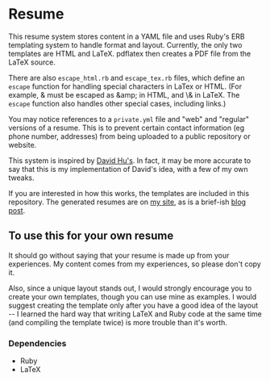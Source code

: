 Resume
======

This resume system stores content in a YAML file and uses Ruby's ERB templating system to handle format and layout. Currently, the only two templates are HTML and LaTeX. pdflatex then creates a PDF file from the LaTeX source.

There are also `escape_html.rb` and `escape_tex.rb` files, which define an `escape` function for handling special characters in LaTex or HTML. (For example, & must be escaped as \&amp; in HTML, and \\& in LaTeX. The `escape` function also handles other special cases, including links.)

You may notice references to a `private.yml` file and "web" and "regular" versions of a resume. This is to prevent certain contact information (eg phone number, addresses) from being uploaded to a public repository or website.

This system is inspired by [David Hu's][]. In fact, it may be more accurate to say that this is my implementation of David's idea, with a few of my own tweaks.

If you are interested in how this works, the templates are included in this repository. The generated resumes are on [my site][], as is a brief-ish [blog post][].

[David Hu's]: https://github.com/divad12/resume
[my site]: http://mhyee.com/resume.html
[blog post]: http://mhyee.com/blog/yaml_resume.html

To use this for your own resume
-------------------------------

It should go without saying that your resume is made up from your experiences. My content comes from my experiences, so please don't copy it.

Also, since a unique layout stands out, I would strongly encourage you to create your own templates, though you can use mine as examples. I would suggest creating the template only after you have a good idea of the layout -- I learned the hard way that writing LaTeX and Ruby code at the same time (and compiling the template twice) is more trouble than it's worth.

### Dependencies
* Ruby
* LaTeX
